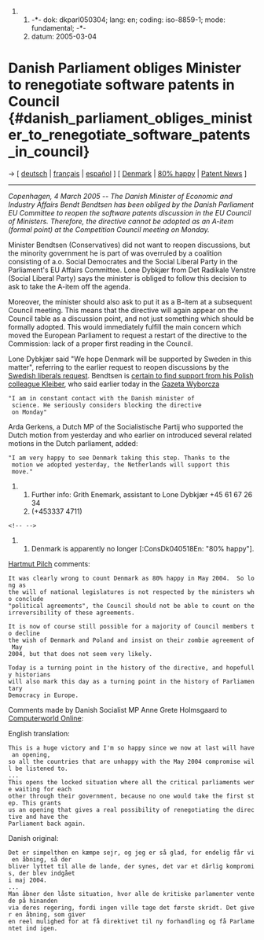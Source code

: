 1.  1.  -\*- dok: dkparl050304; lang: en; coding: iso-8859-1; mode:
        fundamental; -\*-
    2.  datum: 2005-03-04

# Danish Parliament obliges Minister to renegotiate software patents in Council {#danish_parliament_obliges_minister_to_renegotiate_software_patents_in_council}

-\> \[ [ deutsch](Dkparl050304De "wikilink") \| [
français](Dkparl050304Fr "wikilink") \| [
español](Dkparl050304Es "wikilink") \] \[ [
Denmark](SwpatdkEn "wikilink") \| [ 80%
happy](ConsDk040518En "wikilink") \| [ Patent
News](SwpatcninoEn "wikilink") \]

------------------------------------------------------------------------

*Copenhagen, 4 March 2005 \-- The Danish Minister of Economic and
Industry Affairs Bendt Bendtsen has been obliged by the Danish
Parliament EU Committee to reopen the software patents discussion in the
EU Council of Ministers. Therefore, the directive cannot be adopted as
an A-item (formal point) at the Competition Council meeting on Monday.*

Minister Bendtsen (Conservatives) did not want to reopen discussions,
but the minority government he is part of was overruled by a coalition
consisting of a.o. Social Democrates and the Social Liberal Party in the
Parliament\'s EU Affairs Committee. Lone Dybkjær from Det Radikale
Venstre (Social Liberal Party) says the minister is obliged to follow
this decision to ask to take the A-item off the agenda.

Moreover, the minister should also ask to put it as a B-item at a
subsequent Council meeting. This means that the directive will again
appear on the Council table as a discussion point, and not just
something which should be formally adopted. This would immediately
fulfill the main concern which moved the European Parliament to request
a restart of the directive to the Commission: lack of a proper first
reading in the Council.

Lone Dybkjær said \"We hope Denmark will be supported by Sweden in this
matter\", referring to the earlier request to reopen discussions by the
[ Swedish liberals request](Selib0502En "wikilink"). Bendtsen is [
certain to find support from his Polish colleague
Kleiber](Kleiber050304En "wikilink"), who said earlier today in the
[Gazeta
Wyborcza](http://gospodarka.gazeta.pl/gospodarka/1,52981,2583315.html "wikilink")

`"I am in constant contact with the Danish minister of`\
` science. He seriously considers blocking the directive`\
` on Monday"`

Arda Gerkens, a Dutch MP of the Socialistische Partij who supported the
Dutch motion from yesterday and who earlier on introduced several
related motions in the Dutch parliament, added:

`"I am very happy to see Denmark taking this step. Thanks to the`\
` motion we adopted yesterday, the Netherlands will support this`\
` move."`

1.  1.  Further info: Grith Enemark, assistant to Lone Dybkjær +45 61 67
        26 34
    2.  (+453337 4711)

```{=html}
<!-- -->
```
1.  1.  Denmark is apparently no longer \[:ConsDk040518En: \"80%
        happy\"\].

[ Hartmut Pilch](HartmutPilchEn "wikilink") comments:

`It was clearly wrong to count Denmark as 80% happy in May 2004.  So long as`\
`the will of national legislatures is not respected by the ministers who conclude`\
`"political agreements", the Council should not be able to count on the`\
`irreversibility of these agreements.`

`It is now of course still possible for a majority of Council members to decline`\
`the wish of Denmark and Poland and insist on their zombie agreement of May`\
`2004, but that does not seem very likely.`

`Today is a turning point in the history of the directive, and hopefully historians`\
`will also mark this day as a turning point in the history of Parliamentary`\
`Democracy in Europe.`

Comments made by Danish Socialist MP Anne Grete Holmsgaard to
[Computerworld
Online](http://www.computerworld.dk/Default.asp?Mode=2&ArticleID=27346 "wikilink"):

English translation:

`This is a huge victory and I'm so happy since we now at last will have an opening,`\
`so all the countries that are unhappy with the May 2004 compromise will be listened to.`\
`...`\
`This opens the locked situation where all the critical parliaments were waiting for each`\
`other through their government, because no one would take the first step. This grants`\
`us an opening that gives a real possibility of renegotiating the directive and have the`\
`Parliament back again.`

Danish original:

`Det er simpelthen en kæmpe sejr, og jeg er så glad, for endelig får vi en åbning, så der`\
`bliver lyttet til alle de lande, der synes, det var et dårlig kompromis, der blev indgået`\
`i maj 2004.`\
`...`\
`Man åbner den låste situation, hvor alle de kritiske parlamenter ventede på hinanden `\
`via deres regering, fordi ingen ville tage det første skridt. Det giver en åbning, som giver`\
`en reel mulighed for at få direktivet til ny forhandling og få Parlamentet ind igen.`
